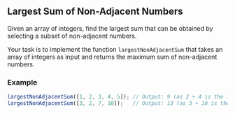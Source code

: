 ## Largest Sum of Non-Adjacent Numbers

Given an array of integers, find the largest sum that can be obtained by selecting a subset of non-adjacent numbers.

Your task is to implement the function `largestNonAdjacentSum` that takes an array of integers as input and returns the maximum sum of non-adjacent numbers.

### Example

```js
largestNonAdjacentSum([1, 2, 3, 4, 5]); // Output: 9 (as 2 + 4 is the largest sum of non-adjacent numbers)
largestNonAdjacentSum([3, 2, 7, 10]);   // Output: 13 (as 3 + 10 is the largest sum of non-adjacent numbers)
